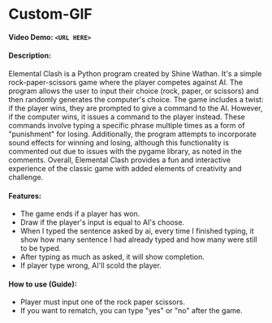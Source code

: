 # Custom-GIF

#### Video Demo:  `<URL HERE>`

#### Description:

Elemental Clash is a Python program created by Shine Wathan. It's a simple rock-paper-scissors game where the player competes against AI. The program allows the user to input their choice (rock, paper, or scissors) and then randomly generates the computer's choice. The game includes a twist: if the player wins, they are prompted to give a command to the AI. However, if the computer wins, it issues a command to the player instead. These commands involve typing a specific phrase multiple times as a form of "punishment" for losing. Additionally, the program attempts to incorporate sound effects for winning and losing, although this functionality is commented out due to issues with the pygame library, as noted in the comments. Overall, Elemental Clash provides a fun and interactive experience of the classic game with added elements of creativity and challenge.

#### Features:

* The game ends if a player has won.
* Draw if the player's input is equal to AI's choose.
* When I typed the sentence asked by ai, every time I finished typing, it show how many sentence I had already typed and how many were still to be typed.
* After typing as much as asked, it will show completion.
* If player type wrong, AI'll scold the player.

#### How to use (Guide):

* Player must input one of the rock paper scissors.
* If you want to rematch, you can type "yes" or "no" after the game.
